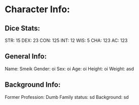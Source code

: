 # Character Info:

## Dice Stats:
STR: 15
DEX: 23
CON: 125
INT: 12
WIS: 5
CHA: 123
AC: 123

## General Info:
Name: Smeik
Gender: oi
Sex: oi
Age: oi
Height: oi
Weight: asd

## Background Info:
Former Profession: Dumb
Family status: sd
Background: sd
